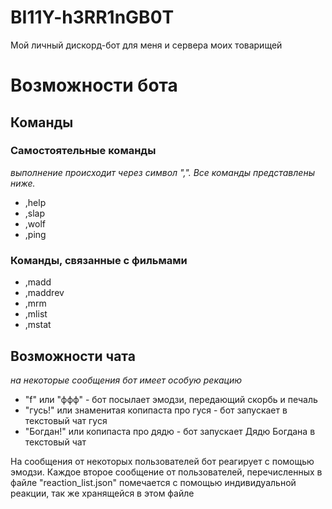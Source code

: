 **BI11Y-h3RR1nGB0T**
=======================

Мой личный дискорд-бот для меня и сервера моих товарищей

# Возможности бота
## Команды
### Самостоятельные команды
*выполнение происходит через символ ",". Все команды представлены ниже.*
-   ,help
-   ,slap
-   ,wolf
-   ,ping
### Команды, связанные с фильмами
-   ,madd
-   ,maddrev
-   ,mrm
-   ,mlist
-   ,mstat
## Возможности чата
*на некоторые сообщения бот имеет особую рекацию*
-   "f" или "ффф" - бот посылает эмодзи, передающий скорбь и печаль
-   "гусь!" или знаменитая копипаста про гуся - бот запускает в текстовый чат гуся
-   "Богдан!" или копипаста про дядю - бот запускает Дядю Богдана в текстовый чат

На сообщения от некоторых пользователей бот реагирует с помощью эмодзи. Каждое второе сообщение от пользователей, перечисленных в файле "reaction_list.json" помечается с помощью индивидуальной реакции, так же хранящейся в этом файле
